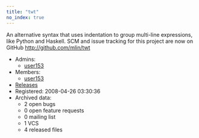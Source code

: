 ```yaml
---
title: "twt"
no_index: true
---
```


An alternative syntax that uses indentation to group multi-line expressions, like Python and Haskell. SCM and issue tracking for this project are now on GitHub http://github.com/mlin/twt


* Admins:
  * [user153](/users/user153)
* Members:
  * [user153](/users/user153)
* [Releases](https://download.ocamlcore.org/twt)
* Registered: 2008-04-26 03:30:36
* Archived data:
  * 2 open bugs
  * 0 open feature requests
  * 0 mailing list
  * 1 VCS
  * 4 released files
